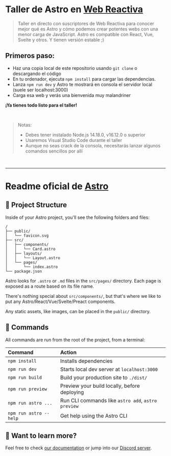 # Taller de Astro en [Web Reactiva](https://webreactiva.com)

> Taller en directo con suscriptores de Web Reactiva para conocer mejor qué es Astro y cómo podemos crear potentes webs con una menor carga de JavaScript. Astro es compatible con React, Vue, Svelte y otros. Y tienen versión estable ;)

## Primeros paso:

- Haz una copia local de este repositorio usando `git clone` o descargando el código
- En tu ordenador, ejecuta `npm install` para cargar las dependencias. 
- Lanza `npm run dev` y Astro te mostrará en consola el servidor local (suele ser localhost:3000)
- Carga esa web y verás una bienvenida muy malandriner

**¡Ya tienes todo listo para el taller!**

&nbsp;

> Notas: 
> - Debes tener instalado Node.js 14.18.0, v16.12.0 o superior
> - Usaremos Visual Studio Code durante el taller
> - Aunque no seas crack de la consola, necesitarás lanzar algunos comandos sencillos por allí

&nbsp;
&nbsp;
&nbsp;

---

# Readme oficial de [Astro](https://astro.build)

## 🚀 Project Structure

Inside of your Astro project, you'll see the following folders and files:

```
/
├── public/
│   └── favicon.svg
├── src/
│   ├── components/
│   │   └── Card.astro
│   ├── layouts/
│   │   └── Layout.astro
│   └── pages/
│       └── index.astro
└── package.json
```

Astro looks for `.astro` or `.md` files in the `src/pages/` directory. Each page is exposed as a route based on its file name.

There's nothing special about `src/components/`, but that's where we like to put any Astro/React/Vue/Svelte/Preact components.

Any static assets, like images, can be placed in the `public/` directory.

## 🧞 Commands

All commands are run from the root of the project, from a terminal:

| Command                | Action                                             |
| :--------------------- | :------------------------------------------------- |
| `npm install`          | Installs dependencies                              |
| `npm run dev`          | Starts local dev server at `localhost:3000`        |
| `npm run build`        | Build your production site to `./dist/`            |
| `npm run preview`      | Preview your build locally, before deploying       |
| `npm run astro ...`    | Run CLI commands like `astro add`, `astro preview` |
| `npm run astro --help` | Get help using the Astro CLI                       |

## 👀 Want to learn more?

Feel free to check [our documentation](https://docs.astro.build) or jump into our [Discord server](https://astro.build/chat).
